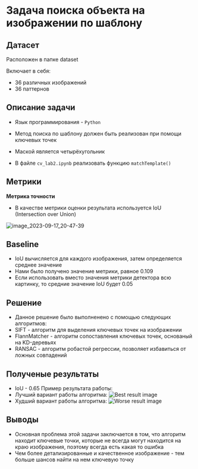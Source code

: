 #  Задача поиска объекта на изображении по шаблону
## Датасет
Расположен в папке dataset

Включает в себя:
* 36 различных изображений
* 36 паттернов 

## Описание задачи
* Язык программирования - `Python`
* Метод поиска по шаблону должен быть реализован при помощи ключевых точек
* Маской является четырёхугольник 

* В файле `cv_lab2.ipynb` реализовать функцию `matchTemplate()`

## Метрики
**Метрика точности**
* В качестве метрики оценки результата используется IoU (Intersection over Union)

![image_2023-09-17_20-47-39](https://learnopencv.com/wp-content/uploads/2022/12/feature-image-iou-1-1024x292.jpg)

## Baseline
* IoU вычисляется для каждого изображения, затем определяется среднее значение
* Нами было получено значение метрики, равное 0.109
* Если использовать вместо значения метрики детектора всю картинку, то средние значение IoU будет 0.05

## Решение
* Данное решение было выполненено с помощью следующих алгоритмов:
* SIFT - алгоритм для выделения ключевых точек на изображении
* FlannMatcher - алгоритм сопоставления ключевых точек, основаный на KD-деревьях
* RANSAC - алгоритм робастой регрессии, позволяет избавиться от ложных совпадений

## Полученые результаты
* IoU - 0.65
Пример результата работы:
* Лучший вариант работы алгоритма:
![Best result image](https://github.com/VladislavEpifanow/CV_Lab2_7_team/blob/main/results/best_result.png)
* Худший вариант работы алгоритма:
![Worse result image](https://github.com/VladislavEpifanow/CV_Lab2_7_team/blob/main/results/worse%20result.png)

## Выводы
* Основная проблема этой задачи заключается в том, что алгоритм находит ключевые точки, которые не всегда могут находится на краю изображения, поэтому всегда есть какая то ошибка
* Чем более детализированные и качественное изображение - тем больше шансов найти на нем ключевую точку
